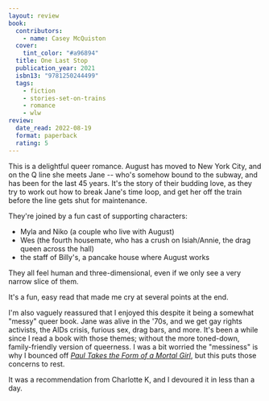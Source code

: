 ```yaml
---
layout: review
book:
  contributors:
    - name: Casey McQuiston
  cover:
    tint_color: "#a96894"
  title: One Last Stop
  publication_year: 2021
  isbn13: "9781250244499"
  tags:
    - fiction
    - stories-set-on-trains
    - romance
    - wlw
review:
  date_read: 2022-08-19
  format: paperback
  rating: 5
---
```


This is a delightful queer romance.
August has moved to New York City, and on the Q line she meets Jane -- who's somehow bound to the subway, and has been for the last 45 years.
It's the story of their budding love, as they try to work out how to break Jane's time loop, and get her off the train before the line gets shut for maintenance.

They're joined by a fun cast of supporting characters:

* Myla and Niko (a couple who live with August)
* Wes (the fourth housemate, who has a crush on Isiah/Annie, the drag queen across the hall)
* the staff of Billy's, a pancake house where August works

They all feel human and three-dimensional, even if we only see a very narrow slice of them.

It's a fun, easy read that made me cry at several points at the end.

I'm also vaguely reassured that I enjoyed this despite it being a somewhat "messy" queer book.
Jane was alive in the '70s, and we get gay rights activists, the AIDs crisis, furious sex, drag bars, and more.
It's been a while since I read a book with those themes; without the more toned-down, family-friendly version of queerness.
I was a bit worried the "messiness" is why I bounced off [*Paul Takes the Form of a Mortal Girl*](/reviews/paul-takes-the-form-of-a-mortal-girl/), but this puts those concerns to rest.

It was a recommendation from Charlotte K, and I devoured it in less than a day.

